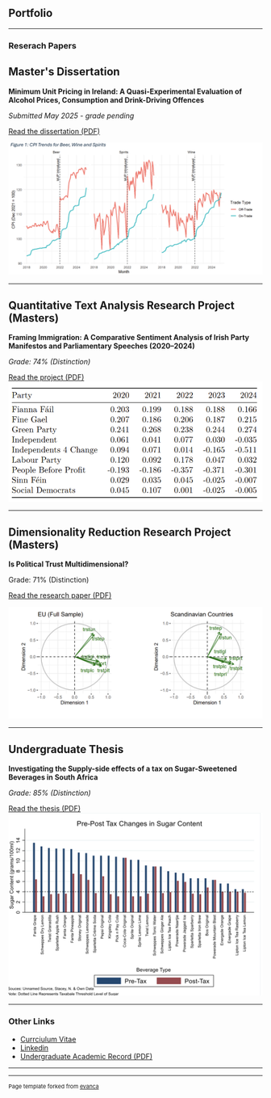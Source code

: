## Portfolio

---

### Reserach Papers

## Master's Dissertation
**Minimum Unit Pricing in Ireland: A Quasi-Experimental Evaluation of Alcohol Prices, Consumption and Drink-Driving Offences**  

*Submitted May 2025 - grade pending*

[Read the dissertation (PDF)](pdf/Dissertation_Final_Draft.pdf)  

![MUP Ireland Screenshot](images/mup-screenshot.png)

---

## Quantitative Text Analysis Research Project  (Masters)
**Framing Immigration: A Comparative Sentiment Analysis of Irish Party Manifestos and Parliamentary Speeches (2020–2024)**  

*Grade: 74% (Distinction)*

[Read the project (PDF)](pdf/QTA-Final-Markdown-File-New.pdf)  
![QTA Screenshot](images/qta.png)

---

## Dimensionality Reduction Research Project (Masters)
**Is Political Trust Multidimensional?**  

Grade: 71% (Distinction)  

[Read the research paper (PDF)](pdf/Dimensionality-Reduction-Final.pdf)

![Dimensionality Screenshot](images/dimensionality-reduction.png)

---

## Undergraduate Thesis  
**Investigating the Supply-side effects of a tax on Sugar-Sweetened Beverages in South Africa**  

*Grade: 85% (Distinction)*

[Read the thesis (PDF)](pdf/Thesis_Final.pdf)  
![Sugar SSB graph](images/sugar.png)

---

### Other Links

- [Currciulum Vitae](https://github.com/dheneck/dheneck.github.io/blob/master/pdf/New%20CV%20PDF.pdf)
- [Linkedin](https://www.linkedin.com/in/daniel-heneck-049b28113/)
- [Undergraduate Academic Record (PDF)](pdf/Academic_Record_Daniel_Heneck.pdf)

---




---
<p style="font-size:11px">Page template forked from <a href="https://github.com/evanca/quick-portfolio">evanca</a></p>
<!-- Remove above link if you don't want to attibute -->

